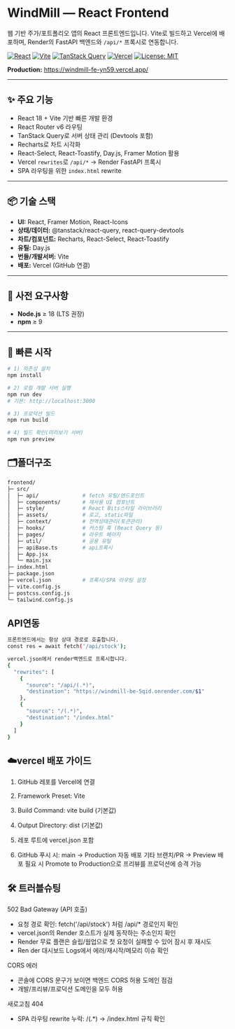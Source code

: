 # WindMill — React Frontend

웹 기반 주가/포트폴리오 앱의 React 프론트엔드입니다. Vite로 빌드하고 Vercel에 배포하며, Render의 FastAPI 백엔드와 `/api/*` 프록시로 연동합니다.

[![React](https://img.shields.io/badge/React-18-61DAFB?logo=react&logoColor=white)](https://react.dev/)
[![Vite](https://img.shields.io/badge/Vite-%20-646CFF?logo=vite&logoColor=white)](https://vitejs.dev/)
[![TanStack Query](https://img.shields.io/badge/TanStack%20Query-5-%23FF4154)](https://tanstack.com/query/latest)
[![Vercel](https://img.shields.io/badge/Deploy-Vercel-black?logo=vercel)](https://vercel.com/)
[![License: MIT](https://img.shields.io/badge/License-MIT-green.svg)](#-license)

**Production:** https://windmill-fe-yn59.vercel.app/

---

## ✨ 주요 기능

- React 18 + Vite 기반 빠른 개발 환경
- React Router v6 라우팅
- TanStack Query로 서버 상태 관리 (Devtools 포함)
- Recharts로 차트 시각화
- React-Select, React-Toastify, Day.js, Framer Motion 활용
- Vercel `rewrites`로 `/api/*` → Render FastAPI 프록시
- SPA 라우팅을 위한 `index.html` rewrite

---

## 📦 기술 스택

- **UI:** React, Framer Motion, React-Icons
- **상태/데이터:** @tanstack/react-query, react-query-devtools
- **차트/컴포넌트:** Recharts, React-Select, React-Toastify
- **유틸:** Day.js
- **번들/개발서버:** Vite
- **배포:** Vercel (GitHub 연결)


---

## 🧰 사전 요구사항

- **Node.js** ≥ 18 (LTS 권장)
- **npm** ≥ 9

---

## 🚀 빠른 시작

```bash
# 1) 의존성 설치
npm install

# 2) 로컬 개발 서버 실행
npm run dev
# 기본: http://localhost:3000

# 3) 프로덕션 빌드
npm run build

# 4) 빌드 확인(미리보기 서버)
npm run preview
```

## 🗂️폴더구조

```bash
frontend/
├─ src/
│  ├─ api/              # fetch 유틸/엔드포인트
│  ├─ components/       # 재사용 UI 컴포넌트
│  ├─ style/            # React Bits스타일 라이브러리
│  ├─ assets/           # 로고, static파일
│  ├─ context/          # 전역상태관리(토큰관리)
│  ├─ hooks/            # 커스텀 훅 (React Query 등)
│  ├─ pages/            # 라우트 페이지
│  ├─ util/             # 공용 유틸
│  ├─ apiBase.ts        # api프록시
│  ├─ App.jsx
│  └─ main.jsx
├─ index.html
├─ package.json
├─ vercel.json          # 프록시/SPA 라우팅 설정
├─ vite.config.js
├─ postcss.config.js
└─ tailwind.config.js   

```

## API연동

```bash
프론트엔드에서는 항상 상대 경로로 호출합니다.
const res = await fetch('/api/stock');

vercel.json에서 render백엔드로 프록시합니다.
{
  "rewrites": [
    {
      "source": "/api/(.*)",
      "destination": "https://windmill-be-5qid.onrender.com/$1"
    },
    {
      "source": "/(.*)",
      "destination": "/index.html"
    }
  ]
}
```

## ☁️vercel 배포 가이드
1. GitHub 레포를 Vercel에 연결

2. Framework Preset: Vite

3. Build Command: vite build (기본값)

4. Output Directory: dist (기본값)

5. 레포 루트에 vercel.json 포함

6. GitHub 푸시 시:
main → Production 자동 배포
기타 브랜치/PR → Preview 배포
필요 시 Promote to Production으로 프리뷰를 프로덕션에 승격 가능

## 🛠️ 트러블슈팅

502 Bad Gateway (API 호출)

- 요청 경로 확인: fetch('/api/stock') 처럼 /api/* 경로인지 확인
- vercel.json의 Render 호스트가 실제 동작하는 주소인지 확인
- Render 무료 플랜은 슬립/웜업으로 첫 요청이 실패할 수 있어 잠시 후 재시도
- Ren der 대시보드 Logs에서 에러/재시작/메모리 이슈 확인

CORS 에러
- 콘솔에 CORS 문구가 보이면 백엔드 CORS 허용 도메인 점검
- 개발/프리뷰/프로덕션 도메인을 모두 허용

새로고침 404
- SPA 라우팅 rewrite 누락: /(.*) → /index.html 규칙 확인
